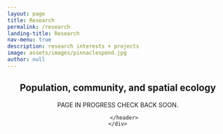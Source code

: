 ```yaml
---
layout: page
title: Research
permalink: /research
landing-title: Research
nav-menu: true
description: research interests + projects
image: assets/images/pinnaclespond.jpg
author: null
---
```


<div id="main" class="alt">
<!-- One -->
<section id="researchHeader">
	<div class="inner">
		<header class="major">
			<h2 id="researchHeader">Population, community, and spatial ecology </h2>
			<p>PAGE IN PROGRESS CHECK BACK SOON.</p>		
			
		</header>
	</div>
</section>
<!--<hr class="major" />-->

